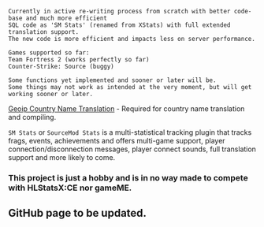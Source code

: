 
```
Currently in active re-writing process from scratch with better code-base and much more efficient
SQL code as 'SM Stats' (renamed from XStats) with full extended translation support.
The new code is more efficient and impacts less on server performance.

Games supported so far:
Team Fortress 2 (works perfectly so far)
Counter-Strike: Source (buggy)

Some functions yet implemented and sooner or later will be.
Some things may not work as intended at the very moment, but will get working sooner or later.
```

[Geoip Country Name Translation](https://github.com/Teamkiller324/SM-Geoip-CountryName) - Required for country name translation and compiling.

``SM Stats`` or ``SourceMod Stats`` is a multi-statistical tracking plugin that tracks frags, events, achievements and offers multi-game support, player connection/disconnection messages, player connect sounds, full translation support and more likely to come.

### This project is just a hobby and is in no way made to compete with HLStatsX:CE nor gameME.

## GitHub page to be updated.
